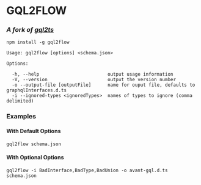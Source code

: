 # GQL2FLOW

### *A fork of [gql2ts](https://github.com/avantcredit/gql2ts)*

```shell
npm install -g gql2flow
```


```
Usage: gql2flow [options] <schema.json>

Options:

  -h, --help                         output usage information
  -V, --version                      output the version number
  -o --output-file [outputFile]      name for ouput file, defaults to graphqlInterfaces.d.ts
  -i --ignored-types <ignoredTypes>  names of types to ignore (comma delimited)
```

### Examples

#### With Default Options
```shell
gql2flow schema.json
```


#### With Optional Options
```shell
gql2flow -i BadInterface,BadType,BadUnion -o avant-gql.d.ts schema.json
```
